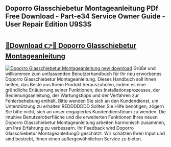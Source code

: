 ## Doporro Glasschiebetur Montageanleitung PDf Free Download - Part-e34 Service Owner Guide - User Repair Edition U9S3S

# <h2><a href="http://df7y8q.blite.top/?on=Doporro+Glasschiebetur+Montageanleitung">🔗Download 👉🔴 Doporro Glasschiebetur Montageanleitung</a></h2>

[![Doporro Glasschiebetur Montageanleitung new download](https://i.imgur.com/lujVjoI.png)](http://df7y8q.blite.top/?on=Doporro+Glasschiebetur+Montageanleitung)
Grüße und willkommen zum umfassenden Benutzerhandbuch für Ihr neu erworbenes Doporro Glasschiebetur Montageanleitung. Dieses Handbuch soll Ihnen helfen, das Beste aus Ihrem Produkt herauszuholen, indem es eine gründliche Erläuterung seiner Funktionen, des Installationsprozesses, der Bedienungsanleitung, der Wartungstipps und der Verfahren zur Fehlerbehebung enthält. Bitte wenden Sie sich an den Kundendienst, um Unterstützung zu erhalten REDDDDDDD Sollten Sie Hilfe benötigen, zögern Sie bitte nicht, sich an unser engagiertes Kundendienstteam zu wenden. Die intuitive Benutzeroberfläche und die erweiterten Funktionen Ihres neuen Doporro Glasschiebetur Montageanleitung arbeiten harmonisch zusammen, um Ihre Erfahrung zu verbessern. Ihr Feedback wird Doporro Glasschiebetur MontageanleitungD geschätzt. Wir schätzen Ihren Input und sind bestrebt, Ihnen einen außergewöhnlichen Service zu bieten.
